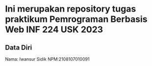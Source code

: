 # Ini merupakan repository tugas praktikum Pemrograman Berbasis Web INF 224 USK 2023
 
## Data Diri
 
Nama: Iwansur Sidik
NPM:2108107010091
